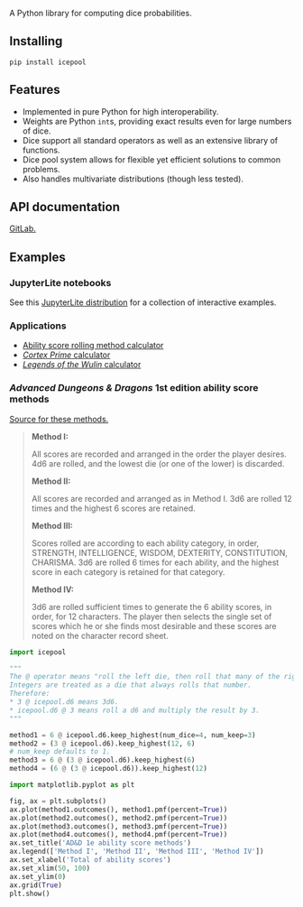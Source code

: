 A Python library for computing dice probabilities.

## Installing

```
pip install icepool
```

## Features

* Implemented in pure Python for high interoperability.
* Weights are Python `int`s, providing exact results even for large numbers of dice.
* Dice support all standard operators as well as an extensive library of functions.
* Dice pool system allows for flexible yet efficient solutions to common problems.
* Also handles multivariate distributions (though less tested).

## API documentation

[GitLab.](https://highdiceroller.gitlab.io/hdroller/apidoc/hdroller.html)

## Examples

### JupyterLite notebooks

See this [JupyterLite distribution](https://highdiceroller.gitlab.io/hdroller/notebooks/lab/index.html) for a collection of interactive examples.

### Applications

* [Ability score rolling method calculator](https://highdiceroller.gitlab.io/hdroller/ability_scores/)
* [*Cortex Prime* calculator](https://highdiceroller.gitlab.io/hdroller/cortex_prime/)
* [*Legends of the Wulin* calculator](https://highdiceroller.gitlab.io/hdroller/legends_of_the_wulin/)

### *Advanced Dungeons & Dragons* 1st edition ability score methods

[Source for these methods.](https://www.reddit.com/r/dndnext/comments/6gv1qn/gary_gygaxs_ability_score_creation_methods_from)

> **Method I:**
>
> All scores are recorded and arranged in the order the player desires. 4d6 are rolled, and the lowest die (or one of the lower) is discarded.
>
> **Method II:**
>
> All scores are recorded and arranged as in Method I. 3d6 are rolled 12 times and the highest 6 scores are retained.
>
> **Method III:**
>
> Scores rolled are according to each ability category, in order, STRENGTH, INTELLIGENCE, WISDOM, DEXTERITY, CONSTITUTION, CHARISMA. 3d6 are rolled 6 times for each ability, and the highest score in each category is retained for that category.
>
> **Method IV:**
>
> 3d6 are rolled sufficient times to generate the 6 ability scores, in order, for 12 characters. The player then selects the single set of scores which he or she finds most desirable and these scores are noted on the character record sheet.

```python
import icepool

"""
The @ operator means "roll the left die, then roll that many of the right die and sum".
Integers are treated as a die that always rolls that number.
Therefore:
* 3 @ icepool.d6 means 3d6.
* icepool.d6 @ 3 means roll a d6 and multiply the result by 3.
"""

method1 = 6 @ icepool.d6.keep_highest(num_dice=4, num_keep=3)
method2 = (3 @ icepool.d6).keep_highest(12, 6)
# num_keep defaults to 1.
method3 = 6 @ (3 @ icepool.d6).keep_highest(6)
method4 = (6 @ (3 @ icepool.d6)).keep_highest(12)

import matplotlib.pyplot as plt

fig, ax = plt.subplots()
ax.plot(method1.outcomes(), method1.pmf(percent=True))
ax.plot(method2.outcomes(), method2.pmf(percent=True))
ax.plot(method3.outcomes(), method3.pmf(percent=True))
ax.plot(method4.outcomes(), method4.pmf(percent=True))
ax.set_title('AD&D 1e ability score methods')
ax.legend(['Method I', 'Method II', 'Method III', 'Method IV'])
ax.set_xlabel('Total of ability scores')
ax.set_xlim(50, 100)
ax.set_ylim(0)
ax.grid(True)
plt.show()
```
